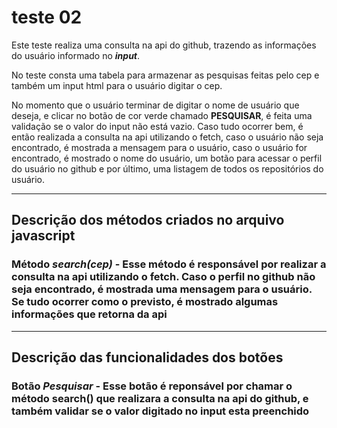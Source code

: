 # teste 02

Este teste realiza uma consulta na api do github, trazendo as informações do usuário informado no **_input_**.


No teste consta uma tabela para armazenar as pesquisas feitas pelo cep e também um input html para o usuário digitar o cep.

No momento que o usuário terminar de digitar o nome de usuário que deseja, e clicar no botão de cor verde chamado **PESQUISAR**, é feita uma validação se o valor do input não está vazio. Caso tudo ocorrer bem, é então realizada a consulta na api utilizando o fetch, caso o usuário não seja encontrado, é mostrada a mensagem para o usuário, caso o usuário for encontrado, é mostrado o nome do usuário, um botão para acessar o perfil do usuário no github e por último, uma listagem de todos os repositórios do usuário.

---

## Descrição dos métodos criados no arquivo javascript

### Método *search(cep)* - Esse método é responsável por realizar a consulta na api utilizando o fetch. Caso o perfil no github não seja encontrado, é mostrada uma mensagem para o usuário. Se tudo ocorrer como o previsto, é mostrado algumas informações que retorna da api

---

## Descrição das funcionalidades dos botões

### Botão *Pesquisar* - Esse botão é reponsável por chamar o método search() que realizara a consulta na api do github, e também validar se o valor digitado no input esta preenchido
